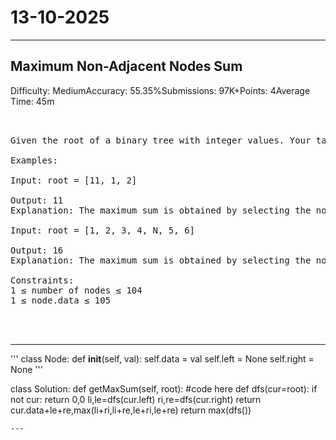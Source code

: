 # 13-10-2025
---
## Maximum Non-Adjacent Nodes Sum
Difficulty: MediumAccuracy: 55.35%Submissions: 97K+Points: 4Average Time: 45m
<pre>


Given the root of a binary tree with integer values. Your task is to select a subset of nodes such that the sum of their values is maximized, with the condition that no two selected nodes are directly connected that is, if a node is included in the subset, neither its parent nor its children can be included.

Examples:

Input: root = [11, 1, 2]

Output: 11
Explanation: The maximum sum is obtained by selecting the node 11.

Input: root = [1, 2, 3, 4, N, 5, 6]

Output: 16
Explanation: The maximum sum is obtained by selecting the nodes 1, 4, 5 and 6, which are not directly connected to each other. Their total sum is 16.  

Constraints:
1 ≤ number of nodes ≤ 104
1 ≤ node.data ≤ 105



</pre>

---
'''
class Node:
    def __init__(self, val):
        self.data = val
        self.left = None
        self.right = None
'''

class Solution:
    def getMaxSum(self, root):
        #code here
        def dfs(cur=root):
            if not cur:
                return 0,0
            li,le=dfs(cur.left)
            ri,re=dfs(cur.right)
            return cur.data+le+re,max(li+ri,li+re,le+ri,le+re)
        return max(dfs())
        
```
---
